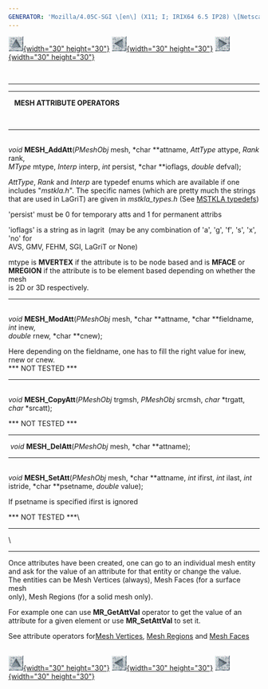 ```yaml
---
GENERATOR: 'Mozilla/4.05C-SGI \[en\] (X11; I; IRIX64 6.5 IP28) \[Netscape\]'
---
```


[![](../images/arrow2.gif){width="30"
height="30"}](mstkla.html#MESH%20VERTEX:) [![](../images/arrow3.gif){width="30"
height="30"}](MeshEdge.html) [![](../images/arrow4.gif){width="30"
height="30"}](GenRegion.html)

 

------------------------------------------------------------------------

------------------------------------------------------------------------

   **MESH ATTRIBUTE OPERATORS**

 

------------------------------------------------------------------------

\
*void* **MESH\_AddAtt**(*PMeshObj* mesh, *char \**attname, *AttType*
attype, *Rank* rank,\
*MType* mtype, *Interp* interp, *int* persist, *char \**ioflags,
*double* defval);

*AttType*, *Rank* and *Interp* are typedef enums which are available if
one\
includes "*mstkla.h*". The specific names (which are pretty much the
strings\
that are used in LaGriT) are given in *mstkla\_types.h* (See [MSTKLA
typedefs](prelim.html))

'persist' must be 0 for temporary atts and 1 for permanent attribs

'ioflags' is a string as in lagrit  (may be any combination of 'a', 'g',
'f', 's', 'x', 'no' for\
AVS, GMV, FEHM, SGI, LaGriT or None)

mtype is **MVERTEX** if the attribute is to be node based and is
**MFACE** or\
**MREGION** if the attribute is to be element based depending on whether
the mesh\
is 2D or 3D respectively.

------------------------------------------------------------------------

\
*void* **MESH\_ModAtt**(*PMeshObj* mesh, *char \**attname, *char
\**fieldname, *int* inew,\
*double* rnew, *char \**cnew);

Here depending on the fieldname, one has to fill the right value for
inew,\
rnew or cnew.\
\*\*\* NOT TESTED \*\*\*

------------------------------------------------------------------------

\
*void* **MESH\_CopyAtt**(*PMeshObj* trgmsh, *PMeshObj* srcmsh, *char*
\*trgatt, *char* \*srcatt);

\*\*\* NOT TESTED \*\*\*

------------------------------------------------------------------------

 *void* **MESH\_DelAtt**(*PMeshObj* mesh, *char \**attname);

------------------------------------------------------------------------

\
*void* **MESH\_SetAtt**(*PMeshObj* mesh, *char \**attname, *int* ifirst,
*int* ilast, *int*\
istride, *char \**psetname, *double* value);

If psetname is specified ifirst is ignored

\*\*\* NOT TESTED \*\*\*\

------------------------------------------------------------------------

\

------------------------------------------------------------------------

Once attributes have been created, one can go to an individual mesh
entity\
and ask for the value of an attribute for that entity or change the
value.\
The entities can be Mesh Vertices (always), Mesh Faces (for a surface
mesh\
only), Mesh Regions (for a solid mesh only).

For example one can use **MR\_GetAttVal** operator to get the value of
an\
attribute for a given element or use **MR\_SetAttVal** to set it.

See attribute operators for[Mesh Vertices](MeshVertex.html#MV-Attribs),
[Mesh Regions](MeshRegion.html#MR-Attribs) and [Mesh
Faces](MeshFace.html#MF-Attribs)\
 

[![](../images/arrow2.gif){width="30"
height="30"}](mstkla.html#MESH%20VERTEX:) [![](../images/arrow3.gif){width="30"
height="30"}](MeshEdge.html) [![](../images/arrow4.gif){width="30"
height="30"}](GenRegion.html)
